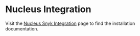 # Nucleus Integration

Visit the [Nucleus Snyk Integration](https://help.nucleussec.com/docs/snyk) page to find the installation documentation.&#x20;
